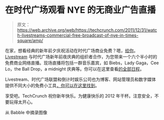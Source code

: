 # 在时代广场观看 NYE 的无商业广告直播

> 原文：<https://web.archive.org/web/https://techcrunch.com/2011/12/31/watch-livestreams-commercial-free-broadcast-of-nye-in-times-square/amp/>

在家，想看经典的新年前夕庆祝活动在时代广场商业免费？嗯，[给你](https://web.archive.org/web/20230211190944/http://livestre.am/awgG)。 [Livestream](https://web.archive.org/web/20230211190944/http://www.crunchbase.com/company/livestream) 与时代广场新年前夜庆典的组织者合作，为您带来一个六个半小时的免费商业网络直播。现场直播将包括一群音乐嘉宾，如 Biebs，Lady Gaga，Cee Lo，the Ball Drop，a midnight 庆典等。你可以在这里查看[的全部日程](https://web.archive.org/web/20230211190944/http://www.timessquarenyc.org/events/new-years-eve/nye-schedule/index.aspx)。

Livestream、时代广场联盟和倒计时娱乐公司也为博客、网站管理员和数字媒体提供不同大小的免费小工具[，你可以在这里找到](https://web.archive.org/web/20230211190944/http://www.livestream.com/2012)。

享受吧。TechCrunch 祝你新年快乐。为健康快乐的 2012 年干杯。注意安全，不要玩得太开心。

从 Babble 中摘录图像

<amp-analytics data-credentials="include" class="i-amphtml-layout-fixed i-amphtml-layout-size-defined" i-amphtml-layout="fixed"></amp-analytics>